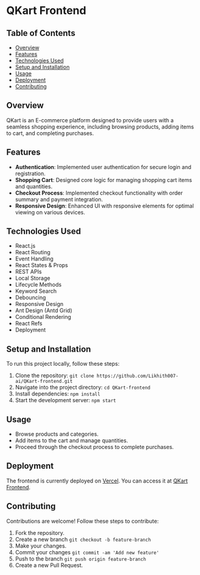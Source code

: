 # QKart Frontend



## Table of Contents
- [Overview](#overview)
- [Features](#features)
- [Technologies Used](#technologies-used)
- [Setup and Installation](#setup-and-installation)
- [Usage](#usage)
- [Deployment](#deployment)
- [Contributing](#contributing)


## Overview

QKart is an E-commerce platform designed to provide users with a seamless shopping experience, including browsing products, adding items to cart, and completing purchases.

## Features

- **Authentication**: Implemented user authentication for secure login and registration.
- **Shopping Cart**: Designed core logic for managing shopping cart items and quantities.
- **Checkout Process**: Implemented checkout functionality with order summary and payment integration.
- **Responsive Design**: Enhanced UI with responsive elements for optimal viewing on various devices.

## Technologies Used

- React.js
- React Routing
- Event Handling
- React States & Props
- REST APIs
- Local Storage
- Lifecycle Methods
- Keyword Search
- Debouncing
- Responsive Design
- Ant Design (Antd Grid)
- Conditional Rendering
- React Refs
- Deployment

## Setup and Installation

To run this project locally, follow these steps:

1. Clone the repository: `git clone https://github.com/Likhith007-ai/QKart-frontend.git`
2. Navigate into the project directory: `cd QKart-frontend`
3. Install dependencies: `npm install`
4. Start the development server: `npm start`

## Usage

- Browse products and categories.
- Add items to the cart and manage quantities.
- Proceed through the checkout process to complete purchases.

## Deployment

The frontend is currently deployed on [Vercel](https://vercel.com/likhith007-ais-projects/likhithsai7979-me-qkart-frontend-v2). You can access it at [QKart Frontend](https://likhithsai7979-me-qkart-frontend-v2-likhith007-ais-projects.vercel.app/).

## Contributing

Contributions are welcome! Follow these steps to contribute:

1. Fork the repository.
2. Create a new branch `git checkout -b feature-branch`
3. Make your changes.
4. Commit your changes `git commit -am 'Add new feature'`
5. Push to the branch `git push origin feature-branch`
6. Create a new Pull Request.


